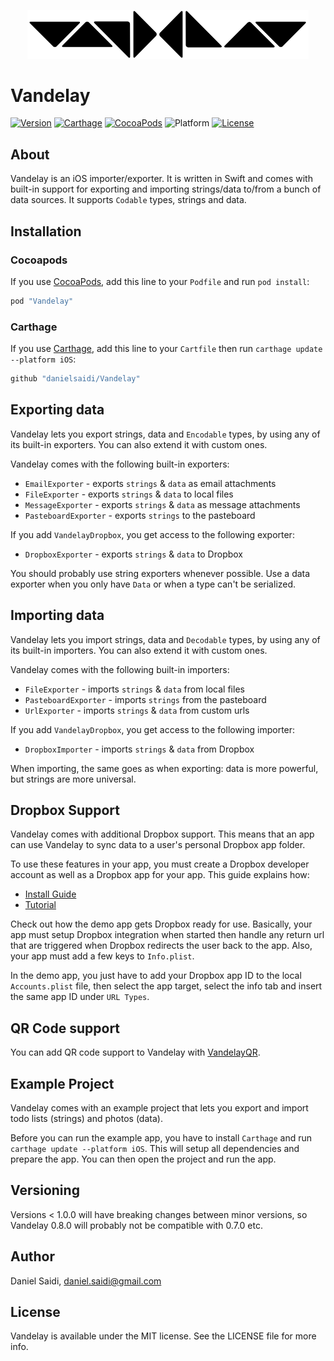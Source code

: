 <p align="center">
    <img src ="Assets/logo-900.png" width="450" alt="Vandelay logo" />
</p>


# Vandelay

[![Version](https://badge.fury.io/gh/danielsaidi%2FVandelay.svg?style=flat)](http://badge.fury.io/gh/danielsaidi%2FVandelay)
[![Carthage](https://img.shields.io/badge/carthage-supported-green.svg?style=flat)](github)
[![CocoaPods](https://img.shields.io/cocoapods/v/Vandelay.svg?style=flat)](pod)
![Platform](https://img.shields.io/cocoapods/p/Vandelay.svg?style=flat)
[![License](https://badges.frapsoft.com/os/mit/mit.svg?style=flat&v=102)](https://github.com/ellerbrock/open-source-badge/)


## About

Vandelay is an iOS importer/exporter. It is written in Swift and comes
with built-in support for exporting and importing strings/data to/from
a bunch of data sources. It supports `Codable` types, strings and data.


## Installation

### Cocoapods

If you use [CocoaPods](cocoapods), add this line to your `Podfile` and
run `pod install`:

```ruby
pod "Vandelay"
```

### Carthage

If you use [Carthage](carthage), add this line to your `Cartfile` then
run `carthage update --platform iOS`:

```ruby
github "danielsaidi/Vandelay"
```


## Exporting data

Vandelay lets you export strings, data and `Encodable` types, by using
any of its built-in exporters. You can also extend it with custom ones.

Vandelay comes with the following built-in exporters:

- `EmailExporter` - exports `strings` & `data` as email attachments
- `FileExporter` - exports `strings` & `data` to local files
- `MessageExporter` - exports `strings` & `data` as message attachments
- `PasteboardExporter` - exports `strings` to the pasteboard

If you add `VandelayDropbox`, you get access to the following exporter:

- `DropboxExporter` - exports `strings` & `data` to Dropbox

You should probably use string exporters whenever possible. Use a data
exporter when you only have `Data` or when a type can't be serialized.


## Importing data

Vandelay lets you import strings, data and `Decodable` types, by using
any of its built-in importers. You can also extend it with custom ones.

Vandelay comes with the following built-in importers:

- `FileExporter` - imports `strings` & `data` from local files
- `PasteboardExporter` - imports `strings` from the pasteboard
- `UrlExporter` - imports `strings` & `data` from custom urls

If you add `VandelayDropbox`, you get access to the following importer:

- `DropboxImporter` - imports `strings` & `data` from Dropbox

When importing, the same goes as when exporting: data is more powerful,
but strings are more universal.


## Dropbox Support

Vandelay comes with additional Dropbox support. This means that an app
can use Vandelay to sync data to a user's personal Dropbox app folder.

To use these features in your app, you must create a Dropbox developer
account as well as a Dropbox app for your app. This guide explains how:

- [Install Guide](https://www.dropbox.com/developers/documentation/swift#install)
- [Tutorial](https://www.dropbox.com/developers/documentation/swift#tutorial)

Check out how the demo app gets Dropbox ready for use. Basically, your
app must setup Dropbox integration when started then handle any return
url that are triggered when Dropbox redirects the user back to the app.
Also, your app must add a few keys to `Info.plist`.

In the demo app, you just have to add your Dropbox app ID to the local
`Accounts.plist` file, then select the app target, select the info tab
and insert the same app ID under `URL Types`.


## QR Code support

You can add QR code support to Vandelay with [VandelayQR](vandelayqr).


## Example Project

Vandelay comes with an example project that lets you export and import
todo lists (strings) and photos (data).

Before you can run the example app, you have to install `Carthage` and
run `carthage update --platform iOS`. This will setup all dependencies
and prepare the app. You can then open the project and run the app.


## Versioning

Versions < 1.0.0 will have breaking changes between minor versions, so
Vandelay 0.8.0 will probably not be compatible with 0.7.0 etc.


## Author

Daniel Saidi, daniel.saidi@gmail.com


## License

Vandelay is available under the MIT license. See the LICENSE file for more info.


[carthage]: https://github.com/Carthage
[cocoapods]: http://cocoapods.org
[github]: https://github.com/danielsaidi/Vandelay
[pod]: http://cocoapods.org/pods/Vandelay
[vandelayqr]: https://github.com/danielsaidi/VandelayQr